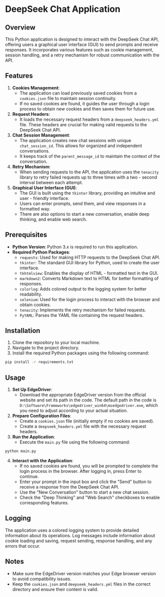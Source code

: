 # DeepSeek Chat Application

## Overview
This Python application is designed to interact with the DeepSeek Chat API, offering users a graphical user interface (GUI) to send prompts and receive responses. It incorporates various features such as cookie management, session handling, and a retry mechanism for robust communication with the API.

## Features
1. **Cookies Management**:
    - The application can load previously saved cookies from a `cookies.json` file to maintain session continuity.
    - If no saved cookies are found, it guides the user through a login process to obtain new cookies and then saves them for future use.
2. **Request Headers**:
    - It loads the necessary request headers from a `deepseek_headers.yml` file. These headers are crucial for making valid requests to the DeepSeek Chat API.
3. **Chat Session Management**:
    - The application creates new chat sessions with unique `chat_session_id`. This allows for organized and independent conversations.
    - It keeps track of the `parent_message_id` to maintain the context of the conversation.
4. **Retry Mechanism**:
    - When sending requests to the API, the application uses the `tenacity` library to retry failed requests up to three times with a two - second interval between each attempt.
5. **Graphical User Interface (GUI)**:
    - The GUI is built using the `tkinter` library, providing an intuitive and user - friendly interface.
    - Users can enter prompts, send them, and view responses in a formatted way.
    - There are also options to start a new conversation, enable deep thinking, and enable web search.

## Prerequisites
- **Python Version**: Python 3.x is required to run this application.
- **Required Python Packages**:
    - `requests`: Used for making HTTP requests to the DeepSeek Chat API.
    - `tkinter`: The standard GUI library for Python, used to create the user interface.
    - `tkhtmlview`: Enables the display of HTML - formatted text in the GUI.
    - `markdown2`: Converts Markdown text to HTML for better formatting of responses.
    - `colorlog`: Adds colored output to the logging system for better readability.
    - `selenium`: Used for the login process to interact with the browser and obtain cookies.
    - `tenacity`: Implements the retry mechanism for failed requests.
    - `PyYAML`: Parses the YAML file containing the request headers.

## Installation
1. Clone the repository to your local machine.
2. Navigate to the project directory.
3. Install the required Python packages using the following command:
```bash
pip install -r requirements.txt
```

## Usage
1. **Set Up EdgeDriver**:
    - Download the appropriate EdgeDriver version from the official website and set its path in the code. The default path in the code is `D:\Software\Frameworks\edgedriver_win64\msedgedriver.exe`, which you need to adjust according to your actual situation.
2. **Prepare Configuration Files**:
    - Create a `cookies.json` file (initially empty if no cookies are saved).
    - Create a `deepseek_headers.yml` file with the necessary request headers.
3. **Run the Application**:
    - Execute the `main.py` file using the following command:
```bash
python main.py
```
4. **Interact with the Application**:
    - If no saved cookies are found, you will be prompted to complete the login process in the browser. After logging in, press Enter to continue.
    - Enter your prompt in the input box and click the "Send" button to receive a response from the DeepSeek Chat API.
    - Use the "New Conversation" button to start a new chat session.
    - Check the "Deep Thinking" and "Web Search" checkboxes to enable corresponding features.

## Logging
The application uses a colored logging system to provide detailed information about its operations. Log messages include information about cookie loading and saving, request sending, response handling, and any errors that occur.

## Notes
- Make sure the EdgeDriver version matches your Edge browser version to avoid compatibility issues.
- Keep the `cookies.json` and `deepseek_headers.yml` files in the correct directory and ensure their content is valid.